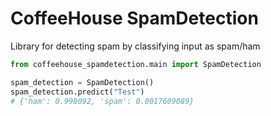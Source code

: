 # CoffeeHouse SpamDetection

Library for detecting spam by classifying input as spam/ham

```py
from coffeehouse_spamdetection.main import SpamDetection

spam_detection = SpamDetection()
spam_detection.predict("Test")
# {'ham': 0.998092, 'spam': 0.0017609089}
```